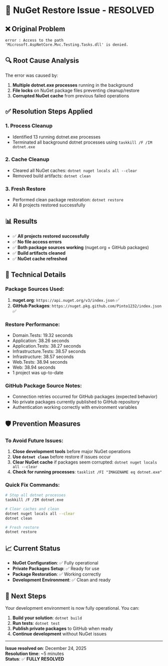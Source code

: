 # 🔧 NuGet Restore Issue - RESOLVED

## ❌ **Original Problem**
```
error : Access to the path 'Microsoft.AspNetCore.Mvc.Testing.Tasks.dll' is denied.
```

## 🔍 **Root Cause Analysis**
The error was caused by:
1. **Multiple dotnet.exe processes** running in the background
2. **File locks** on NuGet package files preventing cleanup/restore
3. **Corrupted NuGet cache** from previous failed operations

## ✅ **Resolution Steps Applied**

### 1. **Process Cleanup**
- Identified 13 running dotnet.exe processes
- Terminated all background dotnet processes using `taskkill /F /IM dotnet.exe`

### 2. **Cache Cleanup**
- Cleared all NuGet caches: `dotnet nuget locals all --clear`
- Removed build artifacts: `dotnet clean`

### 3. **Fresh Restore**
- Performed clean package restoration: `dotnet restore`
- All 8 projects restored successfully

## 📊 **Results**
- ✅ **All projects restored successfully**
- ✅ **No file access errors**
- ✅ **Both package sources working** (nuget.org + GitHub packages)
- ✅ **Build artifacts cleaned**
- ✅ **NuGet cache refreshed**

## 🔧 **Technical Details**

### Package Sources Used:
1. **nuget.org**: `https://api.nuget.org/v3/index.json` ✅
2. **GitHub Packages**: `https://nuget.pkg.github.com/Pinto1232/index.json` ✅

### Restore Performance:
- Domain.Tests: 19.32 seconds
- Application: 38.26 seconds  
- Application.Tests: 38.27 seconds
- Infrastructure.Tests: 38.57 seconds
- Infrastructure: 38.57 seconds
- Web.Tests: 38.94 seconds
- Web: 38.94 seconds
- 1 project was up-to-date

### GitHub Package Source Notes:
- Connection retries occurred for GitHub packages (expected behavior)
- No private packages currently published to GitHub repository
- Authentication working correctly with environment variables

## 🛡️ **Prevention Measures**

### To Avoid Future Issues:
1. **Close development tools** before major NuGet operations
2. **Use `dotnet clean`** before restore if issues occur
3. **Clear NuGet cache** if packages seem corrupted: `dotnet nuget locals all --clear`
4. **Check for running processes**: `tasklist /FI "IMAGENAME eq dotnet.exe"`

### Quick Fix Commands:
```bash
# Stop all dotnet processes
taskkill /F /IM dotnet.exe

# Clear caches and clean
dotnet nuget locals all --clear
dotnet clean

# Fresh restore
dotnet restore
```

## 📈 **Current Status**
- **NuGet Configuration**: ✅ Fully operational
- **Private Packages Setup**: ✅ Ready for use
- **Package Restoration**: ✅ Working correctly
- **Development Environment**: ✅ Clean and ready

## 🎯 **Next Steps**
Your development environment is now fully operational. You can:
1. **Build your solution**: `dotnet build`
2. **Run tests**: `dotnet test`
3. **Publish private packages** to GitHub when ready
4. **Continue development** without NuGet issues

---

**Issue resolved on**: December 24, 2025  
**Resolution time**: ~5 minutes  
**Status**: ✅ **FULLY RESOLVED**